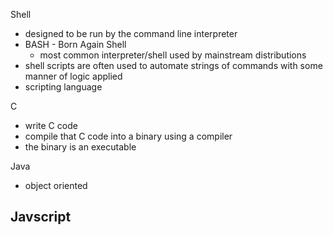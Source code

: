 Shell
- designed to be run by the command line interpreter
- BASH - Born Again Shell
	- most common interpreter/shell used by mainstream distributions
- shell scripts are often used to automate strings of commands with some manner of logic applied
- scripting language

C
- write C code
- compile that C code into a binary using a compiler
- the binary is an executable

Java
- object oriented

Javscript
- 